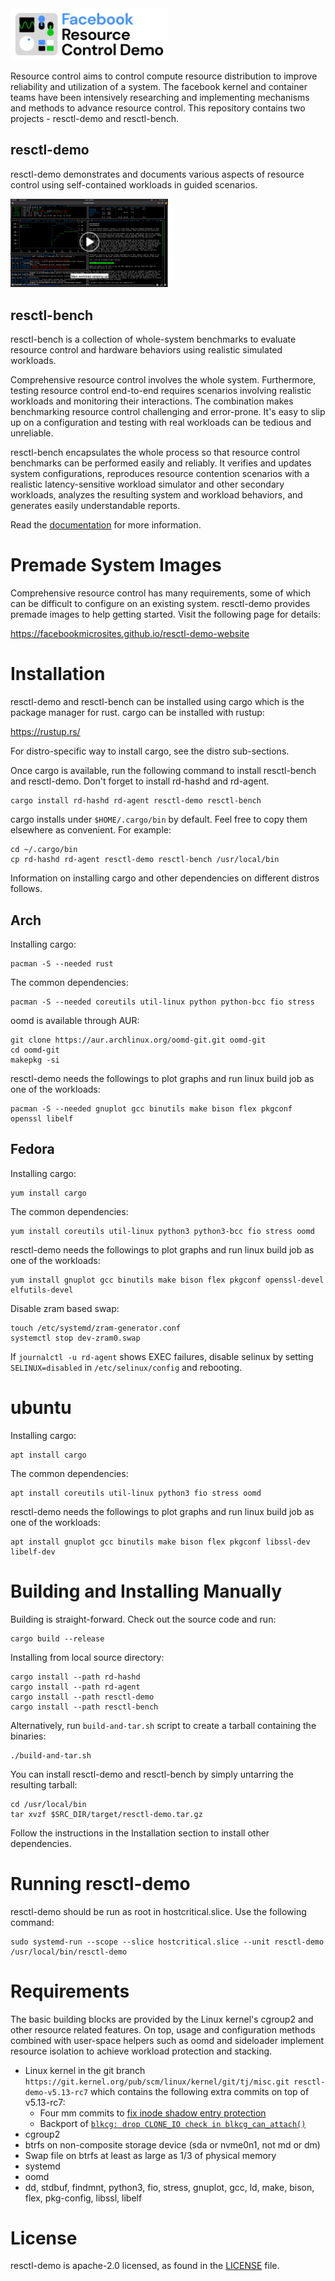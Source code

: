 <img src="img/logo.svg" alt="resctl-demo logo" width="50%"/>

Resource control aims to control compute resource distribution to improve
reliability and utilization of a system. The facebook kernel and container
teams have been intensively researching and implementing mechanisms and
methods to advance resource control. This repository contains two projects -
resctl-demo and resctl-bench.

resctl-demo
-----------

resctl-demo demonstrates and documents various aspects of resource control
using self-contained workloads in guided scenarios.

<a href="https://engineering.fb.com/wp-content/uploads/2020/10/resctl-demoV2.mp4">
  <img src="img/screenshot.png" alt="resctl-demo in action" width="50%">
</a>

resctl-bench
------------

resctl-bench is a collection of whole-system benchmarks to evaluate resource
control and hardware behaviors using realistic simulated workloads.

Comprehensive resource control involves the whole system. Furthermore,
testing resource control end-to-end requires scenarios involving realistic
workloads and monitoring their interactions. The combination makes
benchmarking resource control challenging and error-prone. It's easy to slip
up on a configuration and testing with real workloads can be tedious and
unreliable.

resctl-bench encapsulates the whole process so that resource control
benchmarks can be performed easily and reliably. It verifies and updates
system configurations, reproduces resource contention scenarios with a
realistic latency-sensitive workload simulator and other secondary
workloads, analyzes the resulting system and workload behaviors, and
generates easily understandable reports.

Read the [documentation](resctl-bench/README.md) for more information.


Premade System Images
=====================

Comprehensive resource control has many requirements, some of which can be
difficult to configure on an existing system. resctl-demo provides premade
images to help getting started. Visit the following page for details:

  https://facebookmicrosites.github.io/resctl-demo-website


Installation
============

resctl-demo and resctl-bench can be installed using cargo which is the
package manager for rust. cargo can be installed with rustup:

  https://rustup.rs/

For distro-specific way to install cargo, see the distro sub-sections.

Once cargo is available, run the following command to install resctl-bench
and resctl-demo. Don't forget to install rd-hashd and rd-agent.

```
cargo install rd-hashd rd-agent resctl-demo resctl-bench
```

cargo installs under `$HOME/.cargo/bin` by default. Feel free to copy them
elsewhere as convenient. For example:

```
cd ~/.cargo/bin
cp rd-hashd rd-agent resctl-demo resctl-bench /usr/local/bin
```

Information on installing cargo and other dependencies on different distros
follows.


Arch
----

Installing cargo:

```
pacman -S --needed rust
```

The common dependencies:

```
pacman -S --needed coreutils util-linux python python-bcc fio stress
```

oomd is available through AUR:

```
git clone https://aur.archlinux.org/oomd-git.git oomd-git
cd oomd-git
makepkg -si
```

resctl-demo needs the followings to plot graphs and run linux build job as
one of the workloads:

```
pacman -S --needed gnuplot gcc binutils make bison flex pkgconf openssl libelf
```


Fedora
------

Installing cargo:

```
yum install cargo
```

The common dependencies:

```
yum install coreutils util-linux python3 python3-bcc fio stress oomd
```

resctl-demo needs the followings to plot graphs and run linux build job as
one of the workloads:

```
yum install gnuplot gcc binutils make bison flex pkgconf openssl-devel elfutils-devel
```

Disable zram based swap:

```
touch /etc/systemd/zram-generator.conf
systemctl stop dev-zram0.swap
```

If `journalctl -u rd-agent` shows EXEC failures, disable selinux by setting
`SELINUX=disabled` in `/etc/selinux/config` and rebooting.


ubuntu
======

Installing cargo:

```
apt install cargo
```

The common dependencies:

```
apt install coreutils util-linux python3 fio stress oomd
```

resctl-demo needs the followings to plot graphs and run linux build job as
one of the workloads:

```
apt install gnuplot gcc binutils make bison flex pkgconf libssl-dev libelf-dev
```


Building and Installing Manually
================================

Building is straight-forward. Check out the source code and run:

```
cargo build --release
```

Installing from local source directory:

```
cargo install --path rd-hashd
cargo install --path rd-agent
cargo install --path resctl-demo
cargo install --path resctl-bench
```

Alternatively, run `build-and-tar.sh` script to create a tarball containing
the binaries:

```
./build-and-tar.sh
```

You can install resctl-demo and resctl-bench by simply untarring the
resulting tarball:

```
cd /usr/local/bin
tar xvzf $SRC_DIR/target/resctl-demo.tar.gz
```

Follow the instructions in the Installation section to install other
dependencies.


Running resctl-demo
===================

resctl-demo should be run as root in hostcritical.slice. Use the following
command:

```
sudo systemd-run --scope --slice hostcritical.slice --unit resctl-demo /usr/local/bin/resctl-demo
```


Requirements
============

The basic building blocks are provided by the Linux kernel's cgroup2 and other
resource related features. On top, usage and configuration methods combined with
user-space helpers such as oomd and sideloader implement resource isolation to
achieve workload protection and stacking.

* Linux kernel in the git branch
  `https://git.kernel.org/pub/scm/linux/kernel/git/tj/misc.git
  resctl-demo-v5.13-rc7` which contains the following extra commits on top
  of v5.13-rc7:
    * Four mm commits to [fix inode shadow entry
      protection](resctl-bench/doc/shadow-inode.md)
    * Backport of [`blkcg: drop CLONE_IO check in
      blkcg_can_attach()`](https://git.kernel.org/pub/scm/linux/kernel/git/axboe/linux-block.git/commit/?h=for-5.14/block&id=b5f3352e0868611b555e1dcb2e1ffb8e346c519c)
* cgroup2
* btrfs on non-composite storage device (sda or nvme0n1, not md or dm)
* Swap file on btrfs at least as large as 1/3 of physical memory
* systemd
* oomd
* dd, stdbuf, findmnt, python3, fio, stress, gnuplot, gcc, ld, make, bison,
  flex, pkg-config, libssl, libelf


License
=======

resctl-demo is apache-2.0 licensed, as found in the [LICENSE](LICENSE) file.
